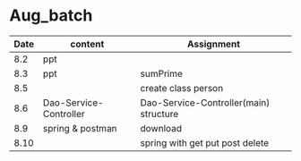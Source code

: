 # Aug_batch

|Date|content|Assignment|
|---|---|---|
|8.2|ppt||
|8.3 |ppt|sumPrime |
|8.5| |create class person |
|8.6|Dao-Service-Controller| Dao-Service-Controller(main) structure|
|8.9| spring & postman | download |
|8.10| |spring with get put post delete|
